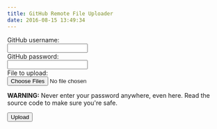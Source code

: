 ```yaml
---
title: GitHub Remote File Uploader
date: 2016-08-15 13:49:34
---
```


<script src="//npmcdn.com/github-api/dist/GitHub.bundle.min.js"></script>

<script type="text/javascript">
window.onload = function() {
  'use strict';
  // Check for the various File API support.
  if (!(window.File && window.FileReader && window.FileList && window.Blob)) {
    alert('The File APIs are not fully supported in this browser.');
    return;
  }

  function $(x) {
    return document.querySelector(x);
  }
  function $$(x) {
    return document.querySelectorAll(x);
  }
  function $each(x, func) {
    return document.querySelectorAll(x).forEach(func);
  }

  /*
     Data can be retrieved from the API either using callbacks (as in versions < 1.0)
     or using a new promise-based API. For now the promise-based API just returns the
     raw HTTP request promise; this might change in the next version.
   */
  
  // unauthenticated client
  function upload() {
    var gh = new GitHub({
      username: $('#user').value,
      password: $('#pword').value
    });
    console.log('got gh instance');

    var user = gh.getUser();
    user.listRepos({}, function(error, result) {
      if (error) console.error(error);
      console.log(result);

      var hasRepo = false;
      result.forEach(function(v, k) {
        if (v.name == 'hansen-web-uploads') {
          hasRepo = true;
        }
      });

      if (!hasRepo) {
        user.createRepo({
          name: 'hansen-web-uploads',
          has_issues: false,
          has_wiki: false,
          has_downloads: false,
          auto_init: true // creates empty readme
        }, function(error) {
          if (error) console.error(error);

          findBranch(gh);
        });
      } else {
        findBranch(gh);
      }
    });
  }

  function findBranch(gh) {
    var repo = gh.getRepo($('#user').value, 'hansen-web-uploads');

    console.log('listing branches');
    repo.listBranches(function(error, branches) {
      if (error) console.error(error);

      var hasBranch = false;
      branches.forEach(function(v, k) {
        if (v.name == 'gh-pages')
          hasBranch = true;
      });
      if (hasBranch) {
        uploadFile(repo);
      } else {
        console.log('makin branch');
        repo.createBranch('master', 'gh-pages', function(error) {
          if (error) console.error(error);

          uploadFile(repo);
        });
      }

    });
  }

  function wipeHeader(str) {
    return str.replace(/data:(.*?)\/(.*?);base64,/, '');
  }

  function getBase64(file, callback) {
     var reader = new FileReader();
     reader.readAsDataURL(file);
     reader.onload = function() {
       callback(null, reader.result);
     };
     reader.onerror = function(error) {
       callback(error, null);
     };
  }

  function uploadFile(repo) {
    var file = $('#file').files[0];
    var fileName = $('#file').value;
    getBase64(file, function(error, b64) {

      console.log('sending file (length ' + b64.length + ', ' + b64 + '\n' + wipeHeader(b64) + ')');

      repo.writeFile('gh-pages', fileName, wipeHeader(b64), 'Auto-uploaded file at ' + new Date().toString(), { encode:false },
        function(error, result, request) {
          if (error) console.warn(error);
          alert('File has been uploaded to https://' + $('#user').value + '.github.io/hansen-web-uploads/' + fileName);
        }
      );

    });
  }

  $('#h-upload').onclick = upload;
};
</script>

<style type="text/css">

</style>

<form>
  GitHub username:<br>
  <input id="user" type="text" name="user"><br>
  GitHub password:<br>
  <input id="pword" type="password" name="pass"><br>
  File to upload:<br>
  <input type="file" id="file" name="files[]" multiple />
</form>

<b>WARNING:</b> Never enter your password anywhere, even here. Read the source code to make sure you're safe.

<button class="submit hansen-wrap" id="h-upload">Upload</button>

